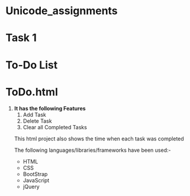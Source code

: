 # Unicode_assignments
# Task 1
# To-Do List
<h1>ToDo.html</h1>
<ol>
	<li>
		<strong>It has the following Features</strong>
		<ol> 
			<li>Add Task</li>
			<li>Delete Task</li>
			<li>Clear all Completed Tasks</li>
		</ol>
	</li>
	<p>This html project also shows the time when each task was completed</p>
	The following languages/libraries/frameworks have been used:-
	<ul>
		<li>HTML</li>
		<li>CSS</li>
		<li>BootStrap</li>
		<li>JavaScript</li>
		<li>jQuery</li>
	</ul>
</ol>